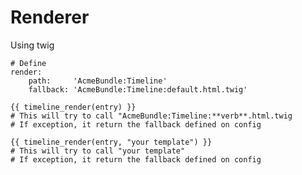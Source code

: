 # Renderer

Using twig

    # Define
    render:
        path:     'AcmeBundle:Timeline'
        fallback: 'AcmeBundle:Timeline:default.html.twig'

    {{ timeline_render(entry) }}
    # This will try to call "AcmeBundle:Timeline:**verb**.html.twig
    # If exception, it return the fallback defined on config

    {{ timeline_render(entry, "your template") }}
    # This will try to call "your template"
    # If exception, it return the fallback defined on config
